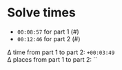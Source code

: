 # Solve times

- `00:08:57` for part 1 (#)
- `00:12:46` for part 2 (#)

Δ time from part 1 to part 2: `+00:03:49`  
Δ places from part 1 to part 2: ``
